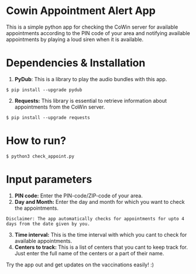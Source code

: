 # Cowin Appointment Alert App
This is a simple python app for checking the CoWin server for available appointments according to the PIN code of your area and notifying available appointments by playing a loud siren when it is available.

# Dependencies & Installation
1. **PyDub**: This is a library to play the audio bundles with this app.
```
$ pip install --upgrade pydub
```

2. **Requests:** This library is essential to retrieve information about appointments from the CoWin server.
```
$ pip install --upgrade requests
```

# How to run?
```
$ python3 check_appoint.py
```

# Input parameters
1. **PIN code:** Enter the PIN-code/ZIP-code of your area.
2. **Day and Month:** Enter the day and month for which you want to check the appointments.
```
Disclaimer: The app automatically checks for appointments for upto 4 days from the date given by you.
```
3. **Time interval:** This is the time interval with which you cant to check for available appointments.
4. **Centers to track:** This is a list of centers that you cant to keep track for. Just enter the full name of the centers or a part of their name.



Try the app out and get updates on the vaccinations easily! :)
